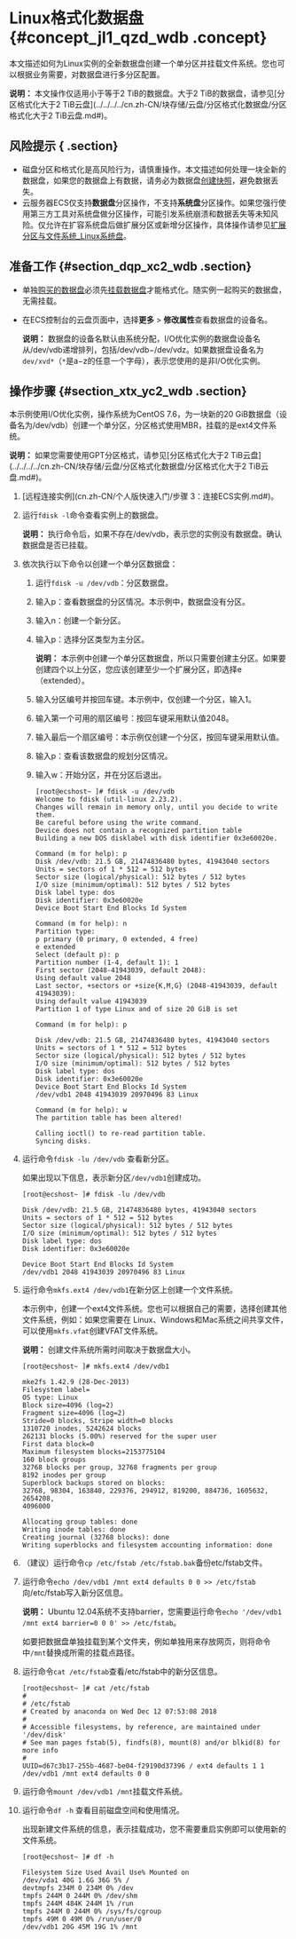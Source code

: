 # Linux格式化数据盘 {#concept_jl1_qzd_wdb .concept}

本文描述如何为Linux实例的全新数据盘创建一个单分区并挂载文件系统。您也可以根据业务需要，对数据盘进行多分区配置。

**说明：** 本文操作仅适用小于等于2 TiB的数据盘。大于2 TiB的数据盘，请参见[分区格式化大于2 TiB云盘](../../../../cn.zh-CN/块存储/云盘/分区格式化数据盘/分区格式化大于2 TiB云盘.md#)。

## 风险提示 { .section}

-   磁盘分区和格式化是高风险行为，请慎重操作。本文描述如何处理一块全新的数据盘，如果您的数据盘上有数据，请务必为数据盘[创建快照](../../../../cn.zh-CN/快照/使用快照/创建快照.md#)，避免数据丢失。
-   云服务器ECS仅支持**数据盘**分区操作，不支持**系统盘**分区操作。如果您强行使用第三方工具对系统盘做分区操作，可能引发系统崩溃和数据丢失等未知风险。仅允许在扩容系统盘后做扩展分区或新增分区操作，具体操作请参见[扩展分区与文件系统\_Linux系统盘](../../../../cn.zh-CN/块存储/云盘/扩容云盘/扩展分区与文件系统_Linux系统盘.md#)。

## 准备工作 {#section_dqp_xc2_wdb .section}

-   单独[购买的数据盘](../../../../cn.zh-CN/块存储/云盘/创建云盘/创建按量付费云盘.md#)必须先[挂载数据盘](../../../../cn.zh-CN/块存储/云盘/挂载云盘.md#)才能格式化。随实例一起购买的数据盘，无需挂载。
-   在ECS控制台的云盘页面中，选择**更多** \> **修改属性**查看数据盘的设备名。

    **说明：** 数据盘的设备名默认由系统分配，I/O优化实例的数据盘设备名从/dev/vdb递增排列，包括/dev/vdb−/dev/vdz。如果数据盘设备名为`dev/xvd*`（`*`是a−z的任意一个字母），表示您使用的是非I/O优化实例。


## 操作步骤 {#section_xtx_yc2_wdb .section}

本示例使用I/O优化实例，操作系统为CentOS 7.6，为一块新的20 GiB数据盘（设备名为/dev/vdb）创建一个单分区，分区格式使用MBR，挂载的是ext4文件系统。

**说明：** 如果您需要使用GPT分区格式，请参见[分区格式化大于2 TiB云盘](../../../../cn.zh-CN/块存储/云盘/分区格式化数据盘/分区格式化大于2 TiB云盘.md#)。

1.  [远程连接实例](cn.zh-CN/个人版快速入门/步骤 3：连接ECS实例.md#)。
2.  运行`fdisk -l`命令查看实例上的数据盘。

    **说明：** 执行命令后，如果不存在/dev/vdb，表示您的实例没有数据盘。确认数据盘是否已挂载。

3.  依次执行以下命令以创建一个单分区数据盘：
    1.  运行`fdisk -u /dev/vdb`：分区数据盘。
    2.  输入p：查看数据盘的分区情况。本示例中，数据盘没有分区。
    3.  输入n：创建一个新分区。
    4.  输入p：选择分区类型为主分区。

        **说明：** 本示例中创建一个单分区数据盘，所以只需要创建主分区。如果要创建四个以上分区，您应该创建至少一个扩展分区，即选择e（extended）。

    5.  输入分区编号并按回车键。本示例中，仅创建一个分区，输入1。
    6.  输入第一个可用的扇区编号：按回车键采用默认值2048。
    7.  输入最后一个扇区编号：本示例仅创建一个分区，按回车键采用默认值。
    8.  输入p：查看该数据盘的规划分区情况。
    9.  输入w：开始分区，并在分区后退出。

        ```
        [root@ecshost~ ]# fdisk -u /dev/vdb
        Welcome to fdisk (util-linux 2.23.2).
        Changes will remain in memory only, until you decide to write them.
        Be careful before using the write command.
        Device does not contain a recognized partition table
        Building a new DOS disklabel with disk identifier 0x3e60020e.
        
        Command (m for help): p
        Disk /dev/vdb: 21.5 GB, 21474836480 bytes, 41943040 sectors
        Units = sectors of 1 * 512 = 512 bytes
        Sector size (logical/physical): 512 bytes / 512 bytes
        I/O size (minimum/optimal): 512 bytes / 512 bytes
        Disk label type: dos
        Disk identifier: 0x3e60020e
        Device Boot Start End Blocks Id System
        
        Command (m for help): n
        Partition type:
        p primary (0 primary, 0 extended, 4 free)
        e extended
        Select (default p): p
        Partition number (1-4, default 1): 1
        First sector (2048-41943039, default 2048):
        Using default value 2048
        Last sector, +sectors or +size{K,M,G} (2048-41943039, default 41943039):
        Using default value 41943039
        Partition 1 of type Linux and of size 20 GiB is set
        
        Command (m for help): p
        
        Disk /dev/vdb: 21.5 GB, 21474836480 bytes, 41943040 sectors
        Units = sectors of 1 * 512 = 512 bytes
        Sector size (logical/physical): 512 bytes / 512 bytes
        I/O size (minimum/optimal): 512 bytes / 512 bytes
        Disk label type: dos
        Disk identifier: 0x3e60020e
        Device Boot Start End Blocks Id System
        /dev/vdb1 2048 41943039 20970496 83 Linux
        
        Command (m for help): w
        The partition table has been altered!
        
        Calling ioctl() to re-read partition table.
        Syncing disks.
        ```

4.  运行命令`fdisk -lu /dev/vdb` 查看新分区。

    如果出现以下信息，表示新分区`/dev/vdb1`创建成功。

    ```
    [root@ecshost~ ]# fdisk -lu /dev/vdb
    
    Disk /dev/vdb: 21.5 GB, 21474836480 bytes, 41943040 sectors
    Units = sectors of 1 * 512 = 512 bytes
    Sector size (logical/physical): 512 bytes / 512 bytes
    I/O size (minimum/optimal): 512 bytes / 512 bytes
    Disk label type: dos
    Disk identifier: 0x3e60020e
    
    Device Boot Start End Blocks Id System
    /dev/vdb1 2048 41943039 20970496 83 Linux
    ```

5.  运行命令`mkfs.ext4 /dev/vdb1`在新分区上创建一个文件系统。

    本示例中，创建一个ext4文件系统。您也可以根据自己的需要，选择创建其他文件系统，例如：如果您需要在 Linux、Windows和Mac系统之间共享文件，可以使用`mkfs.vfat`创建VFAT文件系统。

    **说明：** 创建文件系统所需时间取决于数据盘大小。

    ```
    [root@ecshost~ ]# mkfs.ext4 /dev/vdb1
    
    mke2fs 1.42.9 (28-Dec-2013)
    Filesystem label=
    OS type: Linux
    Block size=4096 (log=2)
    Fragment size=4096 (log=2)
    Stride=0 blocks, Stripe width=0 blocks
    1310720 inodes, 5242624 blocks
    262131 blocks (5.00%) reserved for the super user
    First data block=0
    Maximum filesystem blocks=2153775104
    160 block groups
    32768 blocks per group, 32768 fragments per group
    8192 inodes per group
    Superblock backups stored on blocks:
    32768, 98304, 163840, 229376, 294912, 819200, 884736, 1605632, 2654208,
    4096000
    
    Allocating group tables: done
    Writing inode tables: done
    Creating journal (32768 blocks): done
    Writing superblocks and filesystem accounting information: done
    ```

6.  （建议）运行命令`cp /etc/fstab /etc/fstab.bak`备份etc/fstab文件。
7.  运行命令`echo /dev/vdb1 /mnt ext4 defaults 0 0 >> /etc/fstab`向/etc/fstab写入新分区信息。

    **说明：** Ubuntu 12.04系统不支持barrier，您需要运行命令`echo '/dev/vdb1 /mnt ext4 barrier=0 0 0' >> /etc/fstab`。

    如要把数据盘单独挂载到某个文件夹，例如单独用来存放网页，则将命令中`/mnt`替换成所需的挂载点路径。

8.  运行命令`cat /etc/fstab`查看/etc/fstab中的新分区信息。

    ```
    [root@ecshost~ ]# cat /etc/fstab
    #
    # /etc/fstab
    # Created by anaconda on Wed Dec 12 07:53:08 2018
    #
    # Accessible filesystems, by reference, are maintained under '/dev/disk'
    # See man pages fstab(5), findfs(8), mount(8) and/or blkid(8) for more info
    #
    UUID=d67c3b17-255b-4687-be04-f29190d37396 / ext4 defaults 1 1
    /dev/vdb1 /mnt ext4 defaults 0 0
    ```

9.  运行命令`mount /dev/vdb1 /mnt`挂载文件系统。
10. 运行命令`df -h` 查看目前磁盘空间和使用情况。

    出现新建文件系统的信息，表示挂载成功，您不需要重启实例即可以使用新的文件系统。

    ```
    [root@ecshost~ ]# df -h
    
    Filesystem Size Used Avail Use% Mounted on
    /dev/vda1 40G 1.6G 36G 5% /
    devtmpfs 234M 0 234M 0% /dev
    tmpfs 244M 0 244M 0% /dev/shm
    tmpfs 244M 484K 244M 1% /run
    tmpfs 244M 0 244M 0% /sys/fs/cgroup
    tmpfs 49M 0 49M 0% /run/user/0
    /dev/vdb1 20G 45M 19G 1% /mnt
    ```


